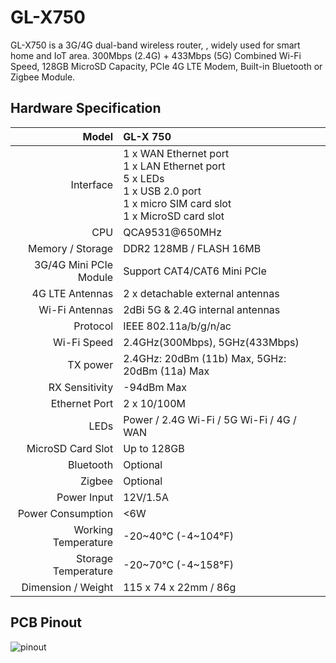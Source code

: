 #  GL-X750

GL-X750 is a 3G/4G dual-band wireless router, , widely used for smart home and IoT area. 300Mbps (2.4G) + 433Mbps (5G) Combined Wi-Fi Speed, 128GB MicroSD Capacity, PCIe 4G LTE Modem, Built-in Bluetooth or Zigbee Module.

## Hardware Specification

|                         Model | GL-X 750                                                     |
| ----------------------------: | :----------------------------------------------------------- |
|                     Interface | 1 x WAN Ethernet port <br> 1 x LAN Ethernet port <br> 5 x LEDs <br> 1 x USB 2.0 port <br> 1 x micro SIM card slot <br> 1 x MicroSD card slot |
|                           CPU | QCA9531@650MHz                                               |
|              Memory / Storage | DDR2 128MB / FLASH 16MB                                      |
|        3G/4G Mini PCIe Module | Support CAT4/CAT6 Mini PCIe                                  |
|               4G LTE Antennas | 2 x detachable external antennas                             |
|                Wi-Fi Antennas | 2dBi 5G & 2.4G internal antennas                             |
|                      Protocol | IEEE 802.11a/b/g/n/ac                                        |
|                   Wi-Fi Speed | 2.4GHz(300Mbps), 5GHz(433Mbps)                               |
|                      TX power | 2.4GHz: 20dBm (11b) Max, 5GHz: 20dBm (11a) Max               |
|                RX Sensitivity | -94dBm Max                                                   |
|                 Ethernet Port | 2 x 10/100M                                                  |
|                          LEDs | Power / 2.4G Wi-Fi / 5G Wi-Fi / 4G / WAN                     |
|             MicroSD Card Slot | Up to 128GB                                                  |
|                     Bluetooth | Optional                                                     |
|                        Zigbee | Optional                                                     |
|                   Power Input | 12V/1.5A                                                     |
|             Power Consumption | <6W                                                          |
|           Working Temperature | -20~40°C (-4~104°F)                                          |
|           Storage Temperature | -20~70°C (-4~158°F)                                          |
|            Dimension / Weight | 115 x 74 x 22mm / 86g                                        |


## PCB Pinout

![pinout](https://static.gl-inet.com/docs/en/3/hardware/spitz/x750.png) 
